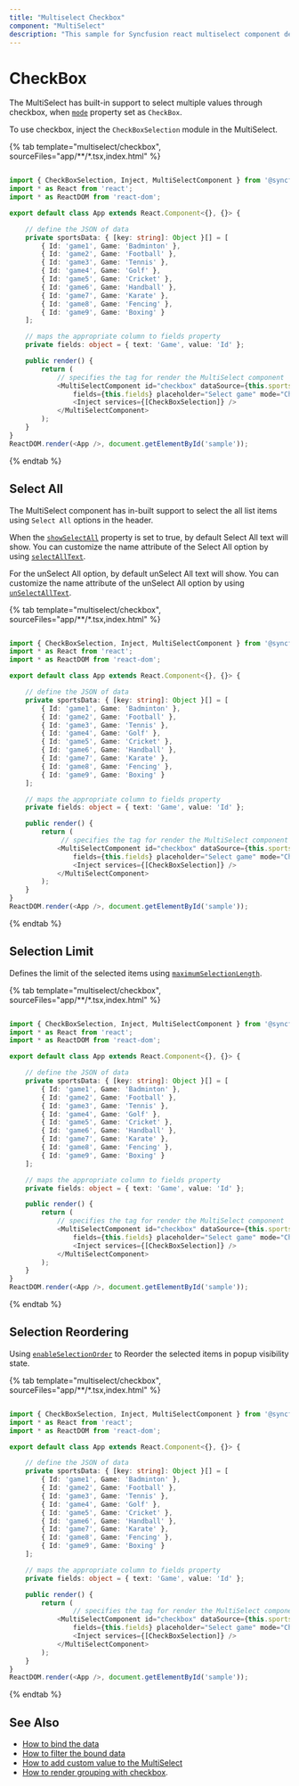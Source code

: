 ```yaml
---
title: "Multiselect Checkbox"
component: "MultiSelect"
description: "This sample for Syncfusion react multiselect component demonstrates the built-in support to select the multiple values through checkbox."
---
```


# CheckBox

The MultiSelect has built-in support to select multiple values through checkbox,
when [`mode`](../api/multi-select/#mode) property set as `CheckBox`.

To use checkbox, inject the `CheckBoxSelection` module in the MultiSelect.

{% tab template="multiselect/checkbox", sourceFiles="app/**/*.tsx,index.html" %}

```typescript

import { CheckBoxSelection, Inject, MultiSelectComponent } from '@syncfusion/ej2-react-dropdowns';
import * as React from 'react';
import * as ReactDOM from 'react-dom';

export default class App extends React.Component<{}, {}> {

    // define the JSON of data
    private sportsData: { [key: string]: Object }[] = [
        { Id: 'game1', Game: 'Badminton' },
        { Id: 'game2', Game: 'Football' },
        { Id: 'game3', Game: 'Tennis' },
        { Id: 'game4', Game: 'Golf' },
        { Id: 'game5', Game: 'Cricket' },
        { Id: 'game6', Game: 'Handball' },
        { Id: 'game7', Game: 'Karate' },
        { Id: 'game8', Game: 'Fencing' },
        { Id: 'game9', Game: 'Boxing' }
    ];

    // maps the appropriate column to fields property
    private fields: object = { text: 'Game', value: 'Id' };

    public render() {
        return (
            // specifies the tag for render the MultiSelect component
            <MultiSelectComponent id="checkbox" dataSource={this.sportsData}
                fields={this.fields} placeholder="Select game" mode="CheckBox">
                <Inject services={[CheckBoxSelection]} />
            </MultiSelectComponent>
        );
    }
}
ReactDOM.render(<App />, document.getElementById('sample'));

```

{% endtab %}

## Select All

The MultiSelect component has in-built support to select the all list items using `Select All` options in the header.

When the [`showSelectAll`](../api/multi-select/#showselectall)
property is set to true, by default Select All text will show.
You can customize the name attribute of the Select All option by using
[`selectAllText`](../api/multi-select/#selectalltext).

For the unSelect All option, by default unSelect All text will show.
You can customize the name attribute of the unSelect All option by using
[`unSelectAllText`](../api/multi-select/#unselectalltext).

{% tab template="multiselect/checkbox", sourceFiles="app/**/*.tsx,index.html" %}

```typescript

import { CheckBoxSelection, Inject, MultiSelectComponent } from '@syncfusion/ej2-react-dropdowns';
import * as React from 'react';
import * as ReactDOM from 'react-dom';

export default class App extends React.Component<{}, {}> {

    // define the JSON of data
    private sportsData: { [key: string]: Object }[] = [
        { Id: 'game1', Game: 'Badminton' },
        { Id: 'game2', Game: 'Football' },
        { Id: 'game3', Game: 'Tennis' },
        { Id: 'game4', Game: 'Golf' },
        { Id: 'game5', Game: 'Cricket' },
        { Id: 'game6', Game: 'Handball' },
        { Id: 'game7', Game: 'Karate' },
        { Id: 'game8', Game: 'Fencing' },
        { Id: 'game9', Game: 'Boxing' }
    ];

    // maps the appropriate column to fields property
    private fields: object = { text: 'Game', value: 'Id' };

    public render() {
        return (
             // specifies the tag for render the MultiSelect component
            <MultiSelectComponent id="checkbox" dataSource={this.sportsData}
                fields={this.fields} placeholder="Select game" mode="CheckBox" selectAllText="Select All" unSelectAllText="unSelect All" showSelectAll={true}>
                <Inject services={[CheckBoxSelection]} />
            </MultiSelectComponent>
        );
    }
}
ReactDOM.render(<App />, document.getElementById('sample'));

```

{% endtab %}

## Selection Limit

Defines the limit of the selected items using [`maximumSelectionLength`](../api/multi-select/#maximumselectionlength).

{% tab template="multiselect/checkbox", sourceFiles="app/**/*.tsx,index.html" %}

```typescript

import { CheckBoxSelection, Inject, MultiSelectComponent } from '@syncfusion/ej2-react-dropdowns';
import * as React from 'react';
import * as ReactDOM from 'react-dom';

export default class App extends React.Component<{}, {}> {

    // define the JSON of data
    private sportsData: { [key: string]: Object }[] = [
        { Id: 'game1', Game: 'Badminton' },
        { Id: 'game2', Game: 'Football' },
        { Id: 'game3', Game: 'Tennis' },
        { Id: 'game4', Game: 'Golf' },
        { Id: 'game5', Game: 'Cricket' },
        { Id: 'game6', Game: 'Handball' },
        { Id: 'game7', Game: 'Karate' },
        { Id: 'game8', Game: 'Fencing' },
        { Id: 'game9', Game: 'Boxing' }
    ];

    // maps the appropriate column to fields property
    private fields: object = { text: 'Game', value: 'Id' };

    public render() {
        return (
            // specifies the tag for render the MultiSelect component
            <MultiSelectComponent id="checkbox" dataSource={this.sportsData}
                fields={this.fields} placeholder="Select game" mode="CheckBox" maximumSelectionLength={3}>
                <Inject services={[CheckBoxSelection]} />
            </MultiSelectComponent>
        );
    }
}
ReactDOM.render(<App />, document.getElementById('sample'));

```

{% endtab %}

## Selection Reordering

Using [`enableSelectionOrder`](../api/multi-select/#enableselectionorder) to Reorder the selected items in popup visibility state.

{% tab template="multiselect/checkbox", sourceFiles="app/**/*.tsx,index.html" %}

```typescript

import { CheckBoxSelection, Inject, MultiSelectComponent } from '@syncfusion/ej2-react-dropdowns';
import * as React from 'react';
import * as ReactDOM from 'react-dom';

export default class App extends React.Component<{}, {}> {

    // define the JSON of data
    private sportsData: { [key: string]: Object }[] = [
        { Id: 'game1', Game: 'Badminton' },
        { Id: 'game2', Game: 'Football' },
        { Id: 'game3', Game: 'Tennis' },
        { Id: 'game4', Game: 'Golf' },
        { Id: 'game5', Game: 'Cricket' },
        { Id: 'game6', Game: 'Handball' },
        { Id: 'game7', Game: 'Karate' },
        { Id: 'game8', Game: 'Fencing' },
        { Id: 'game9', Game: 'Boxing' }
    ];

    // maps the appropriate column to fields property
    private fields: object = { text: 'Game', value: 'Id' };

    public render() {
        return (
                // specifies the tag for render the MultiSelect component
            <MultiSelectComponent id="checkbox" dataSource={this.sportsData}
                fields={this.fields} placeholder="Select game" mode="CheckBox" enableSelectionOrder={false}>
                <Inject services={[CheckBoxSelection]} />
            </MultiSelectComponent>
        );
    }
}
ReactDOM.render(<App />, document.getElementById('sample'));

```

{% endtab %}

## See Also

* [How to bind the data](./data-binding/)
* [How to filter the bound data](./filtering/)
* [How to add custom value to the MultiSelect](./custom-value/)
* [How to render grouping with checkbox](./grouping/#grouping-with-checkbox).